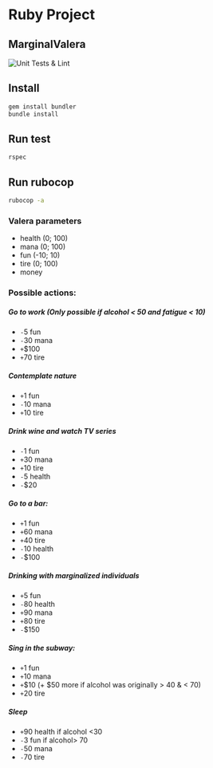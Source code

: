 # Ruby Project
## MarginalValera

![Unit Tests & Lint](https://github.com/JokePenny/MarginalValera/workflows/Unit%20Tests%20&%20Lint/badge.svg)

## Install

```bash
gem install bundler
bundle install
```

## Run test

```bash
rspec
```

## Run rubocop

```bash
rubocop -a 
```

### Valera parameters
 - health (0; 100)
 - mana (0; 100)
 - fun (-10; 10)
 - tire (0; 100)
 - money

### Possible actions: 

##### Go to work (Only possible if alcohol < 50 and fatigue < 10)
- `-`5 fun
- `-`30 mana
- `+`$100
- `+`70 tire

##### Contemplate nature
- `+`1 fun
- `-`10 mana
- `+`10 tire

##### Drink wine and watch TV series
- `-`1 fun
- `+`30 mana
- `+`10 tire
- `-`5 health
- `-`$20

##### Go to a bar:
- `+`1 fun
- `+`60 mana
- `+`40 tire
- `-`10 health
- `-`$100

##### Drinking with marginalized individuals
- `+`5 fun
- `-`80 health
- `+`90 mana
- `+`80 tire
- `-`$150

##### Sing in the subway:
- `+`1 fun
- `+`10 mana
- `+`$10 (+ $50 more if alcohol was originally > 40 & < 70)
- `+`20 tire

##### Sleep
- `+`90 health if alcohol <30
- `-`3 fun if alcohol> 70
- `-`50 mana
- `-`70 tire

